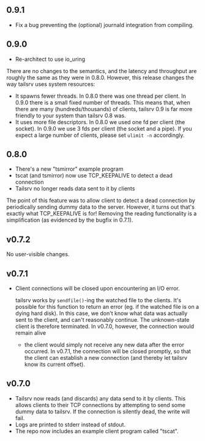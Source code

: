 ## 0.9.1

* Fix a bug preventing the (optional) journald integration from compiling.

## 0.9.0

* Re-architect to use io_uring

There are no changes to the semantics, and the latency and throughput are
roughly the same as they were in 0.8.0.  However, this release changes the way
tailsrv uses system resources:

* It spawns fewer threads.  In 0.8.0 there was one thread per client.  In 0.9.0
  there is a small fixed number of threads.  This means that, when there are
  many (hundreds/thousands) of clients, tailsrv 0.9 is far more friendly to your
  system than tailsrv 0.8 was.
* It uses more file descriptors.  In 0.8.0 we used one fd per client (the
  socket).  In 0.9.0 we use 3 fds per client (the socket and a pipe).  If you
  expect a large number of clients, please set `ulimit -n` accordingly.

## 0.8.0

* There's a new "tsmirror" example program
* tscat (and tsmirror) now use TCP_KEEPALIVE to detect a dead connection
* Tailsrv no longer reads data sent to it by clients

The point of this feature was to allow client to detect a dead connection by
periodically sending dummy data to the server.  However, it turns out that's
exactly what TCP_KEEPALIVE is for!  Removing the reading functionality is a
simplification (as evidenced by the bugfix in 0.7.1).

## v0.7.2

No user-visible changes.

## v0.7.1

* Client connections will be closed upon encountering an I/O error.

  tailsrv works by `sendfile()`-ing the watched file to the clients.  It's
  possible for this function to return an error (eg. if the watched file is on
  a dying hard disk).  In this case, we don't know what data was actually sent
  to the client, and can't reasonably continue.  The unknown-state client is
  therefore terminated.  In v0.7.0, however, the connection would remain alive
  - the client would simply not receive any new data after the error occurred.
  In v0.7.1, the connection will be closed promptly, so that the client can
  establish a new connection (and thereby let tailsrv know its current offset).

## v0.7.0

* Tailsrv now reads (and discards) any data send to it by clients.  This allows
  clients to their TCP connections by attempting to send some dummy data
  to tailsrv.  If the connection is silently dead, the write will fail.
* Logs are printed to stderr instead of stdout.
* The repo now includes an example client program called "tscat".
